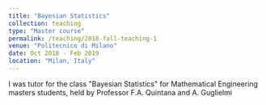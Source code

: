 ```yaml
---
title: "Bayesian Statistics"
collection: teaching
type: "Master course"
permalink: /teaching/2018-fall-teaching-1
venue: "Politecnico di Milano"
date: Oct 2018 - Feb 2019
location: "Milan, Italy"
---
```


I was tutor for the class "Bayesian Statistics" for Mathematical Engineering masters students, held by Professor F.A. Quintana and A. Guglielmi
